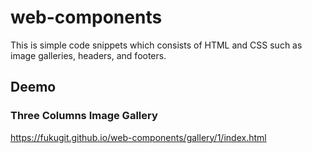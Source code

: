 # web-components
This is simple code snippets which consists of HTML and CSS such as image galleries, headers, and footers.

## Deemo
### Three Columns Image Gallery
https://fukugit.github.io/web-components/gallery/1/index.html

